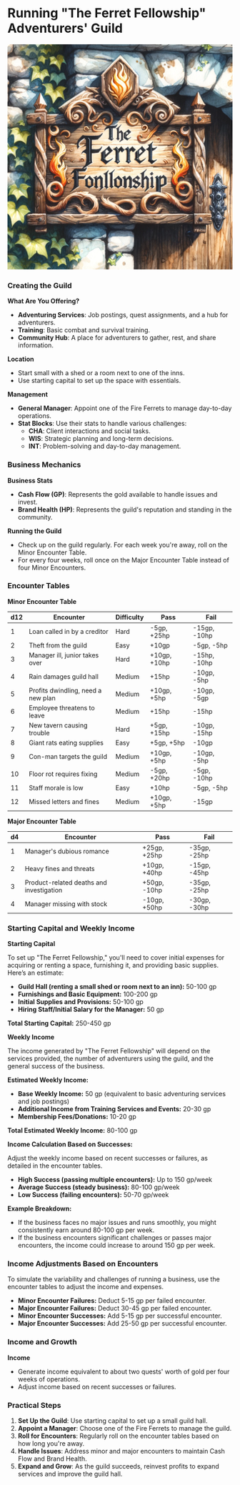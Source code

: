 # Running "The Ferret Fellowship" Adventurers' Guild

![fellowship](images/ferret-fellowship.webp)

### Creating the Guild

**What Are You Offering?**

- **Adventuring Services**: Job postings, quest assignments, and a hub for adventurers.
- **Training**: Basic combat and survival training.
- **Community Hub**: A place for adventurers to gather, rest, and share information.

**Location**

- Start small with a shed or a room next to one of the inns.
- Use starting capital to set up the space with essentials.

**Management**

- **General Manager**: Appoint one of the Fire Ferrets to manage day-to-day operations.
- **Stat Blocks**: Use their stats to handle various challenges:
  - **CHA**: Client interactions and social tasks.
  - **WIS**: Strategic planning and long-term decisions.
  - **INT**: Problem-solving and day-to-day management.

### Business Mechanics

**Business Stats**

- **Cash Flow (GP)**: Represents the gold available to handle issues and invest.
- **Brand Health (HP)**: Represents the guild's reputation and standing in the community.

**Running the Guild**

- Check up on the guild regularly. For each week you're away, roll on the Minor Encounter Table.
- For every four weeks, roll once on the Major Encounter Table instead of four Minor Encounters.

### Encounter Tables

**Minor Encounter Table**

| d12 | Encounter | Difficulty | Pass | Fail |
| --- | --------- | ---------- | ---- | ---- |
| 1   | Loan called in by a creditor | Hard | -5gp, +25hp | -15gp, -10hp |
| 2   | Theft from the guild | Easy | +10gp | -5gp, -5hp |
| 3   | Manager ill, junior takes over | Hard | +10gp, +10hp | -15hp, -10hp |
| 4   | Rain damages guild hall | Medium | +15hp | -10gp, -5hp |
| 5   | Profits dwindling, need a new plan | Medium | +10gp, +5hp | -10gp, -5gp |
| 6   | Employee threatens to leave | Medium | +15hp | -15hp |
| 7   | New tavern causing trouble | Hard | +5gp, +15hp | -10gp, -15hp |
| 8   | Giant rats eating supplies | Easy | +5gp, +5hp | -10gp |
| 9   | Con-man targets the guild | Medium | +10gp, +5hp | -10gp, -5hp |
| 10  | Floor rot requires fixing | Medium | -5gp, +20hp | -5gp, -10hp |
| 11  | Staff morale is low | Easy | +10hp | -5gp, -5hp |
| 12  | Missed letters and fines | Medium | +10gp, +5hp | -15gp |

**Major Encounter Table**

| d4 | Encounter | Pass | Fail |
| --- | --------- | ---- | ---- |
| 1   | Manager's dubious romance | +25gp, +25hp | -35gp, -25hp |
| 2   | Heavy fines and threats | +10gp, +40hp | -15gp, -45hp |
| 3   | Product-related deaths and investigation | +50gp, -10hp | -35gp, -25hp |
| 4   | Manager missing with stock | -10gp, +50hp | -30gp, -30hp |

### Starting Capital and Weekly Income

**Starting Capital**

To set up "The Ferret Fellowship," you'll need to cover initial expenses for acquiring or renting a space, furnishing it, and providing basic supplies. Here’s an estimate:

- **Guild Hall (renting a small shed or room next to an inn):** 50-100 gp
- **Furnishings and Basic Equipment:** 100-200 gp
- **Initial Supplies and Provisions:** 50-100 gp
- **Hiring Staff/Initial Salary for the Manager:** 50 gp

**Total Starting Capital:** 250-450 gp

**Weekly Income**

The income generated by "The Ferret Fellowship" will depend on the services provided, the number of adventurers using the guild, and the general success of the business.

**Estimated Weekly Income:**

- **Base Weekly Income:** 50 gp (equivalent to basic adventuring services and job postings)
- **Additional Income from Training Services and Events:** 20-30 gp
- **Membership Fees/Donations:** 10-20 gp

**Total Estimated Weekly Income:** 80-100 gp

**Income Calculation Based on Successes:**

Adjust the weekly income based on recent successes or failures, as detailed in the encounter tables.

- **High Success (passing multiple encounters):** Up to 150 gp/week
- **Average Success (steady business):** 80-100 gp/week
- **Low Success (failing encounters):** 50-70 gp/week

**Example Breakdown:**

- If the business faces no major issues and runs smoothly, you might consistently earn around 80-100 gp per week.
- If the business encounters significant challenges or passes major encounters, the income could increase to around 150 gp per week.

### Income Adjustments Based on Encounters

To simulate the variability and challenges of running a business, use the encounter tables to adjust the income and expenses.

- **Minor Encounter Failures:** Deduct 5-15 gp per failed encounter.
- **Major Encounter Failures:** Deduct 30-45 gp per failed encounter.
- **Minor Encounter Successes:** Add 5-15 gp per successful encounter.
- **Major Encounter Successes:** Add 25-50 gp per successful encounter.

### Income and Growth

**Income**

- Generate income equivalent to about two quests' worth of gold per four weeks of operations.
- Adjust income based on recent successes or failures.

### Practical Steps

1. **Set Up the Guild**: Use starting capital to set up a small guild hall.
2. **Appoint a Manager**: Choose one of the Fire Ferrets to manage the guild.
3. **Roll for Encounters**: Regularly roll on the encounter tables based on how long you're away.
4. **Handle Issues**: Address minor and major encounters to maintain Cash Flow and Brand Health.
5. **Expand and Grow**: As the guild succeeds, reinvest profits to expand services and improve the guild hall.

